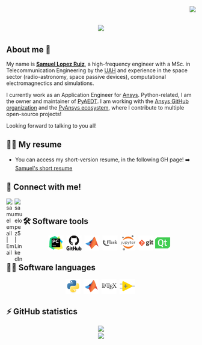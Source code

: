 <img align="right" src="https://api.visitorbadge.io/api/visitors?path=https%3A%2F%2Fgithub.com%2FSamuelopez-ansys&labelColor=%2337d67a&countColor=%23555555">

<h1 align="center">
  <a href="https://git.io/typing-svg">
    <img src="https://readme-typing-svg.herokuapp.com/?lines=Hello,+there!+👋;I+am+Samuel+Lopez;&center=true&size=30&color=4C1DBF&width=435">
  </a>
</h1>

## About me 👋

My name is [**Samuel Lopez Ruiz**](https://www.linkedin.com/in/samuelopez5/), a high-frequency engineer with a MSc. in Telecommunication Engineering by the [UAH](https://www.uah.es/en/) and experience in the space sector (radio-astronomy, space passive devices), computational electromagnectics and simulations. 

I currently work as an Application Engineer for [Ansys](https://www.ansys.com/). Python-related, I am the owner and maintainer of [PyAEDT](https://github.com/pyansys/PyAEDT). I am working with the [Ansys GitHub organization](https://github.com/ansys) and the [PyAnsys ecosystem](https://docs.pyansys.com/), where I contribute to multiple open-source projects!

Looking forward to talking to you all!

## :astronaut: My resume

* You can access my short-version resume, in the following GH page! :arrow_right: [Samuel's short resume](https://github.com/Samuelopez-ansys/short-cv/blob/gh-pages/SAMUEL-LOPEZ.pdf)

## :handshake: Connect with me!

[<img align="left" alt="samuel email | Email" width="22px" src="https://cdn.jsdelivr.net/npm/simple-icons@3.13.0/icons/mail-dot-ru.svg" />][mail]
[<img align="left" alt="samuelopez5 | LinkedIn" width="22px" src="https://cdn.jsdelivr.net/npm/simple-icons@v3/icons/linkedin.svg" />][linkedin]
<br />

## :hammer_and_wrench: Software tools

<div align=center>
  <img src="https://github.com/devicons/devicon/blob/master/icons/pycharm/pycharm-original.svg" title="PyCharm Community Edition" alt="PyCharm Community Edition" width="40" height="40"/>&nbsp;
  <img src="https://github.com/devicons/devicon/blob/master/icons/github/github-original-wordmark.svg" title="GitHub" **alt="GitHub" width="40" height="40"/>&nbsp;
  <img src="https://github.com/devicons/devicon/blob/master/icons/matlab/matlab-original.svg" title="Matlab" alt="Matlab" width="40" height="40"/>&nbsp;  
  <img src="https://github.com/devicons/devicon/blob/master/icons/flask/flask-original-wordmark.svg" title="Flask" alt="Flask" width="40" height="40"/>&nbsp;
  <img src="https://github.com/devicons/devicon/blob/master/icons/jupyter/jupyter-original-wordmark.svg" title="Jupyter" alt="Jupyter" width="40" height="40"/>&nbsp;
  <img src="https://github.com/devicons/devicon/blob/master/icons/git/git-original-wordmark.svg" title="Git" **alt="Git" width="40" height="40"/>
  <img src="https://github.com/devicons/devicon/blob/master/icons/qt/qt-original.svg" title="Qt" **alt="Qt" width="40" height="40"/>
</div>

## :man_technologist: Software languages

<div align=center>
  <img src="https://github.com/devicons/devicon/blob/master/icons/python/python-original.svg" title="Python" alt="Python" width="40" height="40"/>&nbsp;
  <img src="https://github.com/devicons/devicon/blob/master/icons/matlab/matlab-original.svg" title="Matlab" alt="Matlab" width="40" height="40"/>&nbsp;
  <img src="https://github.com/devicons/devicon/blob/master/icons/latex/latex-original.svg" title="LaTeX" alt="LaTeX" width="40" height="40"/>&nbsp;
  <img src="https://github.com/devicons/devicon/blob/master/icons/labview/labview-original.svg" title="LabVIEW"  alt="LabVIEW" width="40" height="40"/>&nbsp;
</div>

## ⚡ GitHub statistics

<div align=center>
  <div>
      <img width=47.0% src="https://github-readme-stats.vercel.app/api?username=samuelopez-ansys&show_icons=true&theme=react&border_color=61dafb&hide_border=true"/>
    </div>
  <div>
      <img width=49.9% src="https://github-readme-activity-graph.vercel.app/graph?username=samuelopez-ansys&count_private=true&theme=react-dark&bg_color=20232a&hide_border=true"/>
  </div>
</div>

[mail]: mailto:samuelopez5@hotmail.com
[linkedin]: https://linkedin.com/in/samuelopez5
